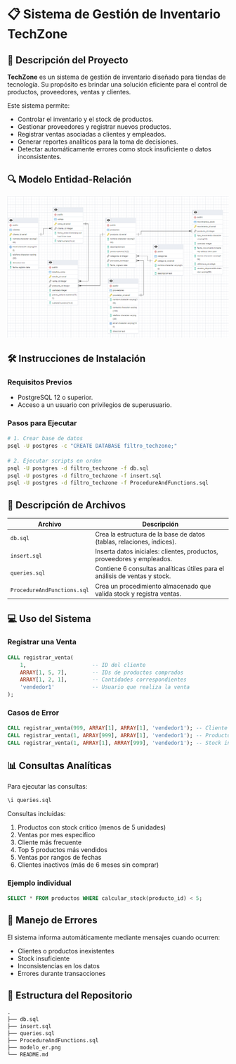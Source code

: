 # 📋 Sistema de Gestión de Inventario TechZone

## 📌 Descripción del Proyecto

**TechZone** es un sistema de gestión de inventario diseñado para tiendas de tecnología. Su propósito es brindar una solución eficiente para el control de productos, proveedores, ventas y clientes.

Este sistema permite:

- Controlar el inventario y el stock de productos.  
- Gestionar proveedores y registrar nuevos productos.  
- Registrar ventas asociadas a clientes y empleados.  
- Generar reportes analíticos para la toma de decisiones.  
- Detectar automáticamente errores como stock insuficiente o datos inconsistentes.

## 🔍 Modelo Entidad-Relación

![Diagrama E-R](./Images/modelo_er.png)

## 🛠 Instrucciones de Instalación

### Requisitos Previos

- PostgreSQL 12 o superior.  
- Acceso a un usuario con privilegios de superusuario.

### Pasos para Ejecutar

```bash
# 1. Crear base de datos
psql -U postgres -c "CREATE DATABASE filtro_techzone;"

# 2. Ejecutar scripts en orden
psql -U postgres -d filtro_techzone -f db.sql
psql -U postgres -d filtro_techzone -f insert.sql
psql -U postgres -d filtro_techzone -f ProcedureAndFunctions.sql
```

## 📂 Descripción de Archivos

| Archivo                     | Descripción                                                                 |
|----------------------------|-----------------------------------------------------------------------------|
| `db.sql`                   | Crea la estructura de la base de datos (tablas, relaciones, índices).       |
| `insert.sql`               | Inserta datos iniciales: clientes, productos, proveedores y empleados.      |
| `queries.sql`              | Contiene 6 consultas analíticas útiles para el análisis de ventas y stock.  |
| `ProcedureAndFunctions.sql`| Crea un procedimiento almacenado que valida stock y registra ventas.        |

## 💻 Uso del Sistema

### Registrar una Venta

```sql
CALL registrar_venta(
    1,                     -- ID del cliente
    ARRAY[1, 5, 7],        -- IDs de productos comprados
    ARRAY[1, 2, 1],        -- Cantidades correspondientes
    'vendedor1'            -- Usuario que realiza la venta
);
```

### Casos de Error

```sql
CALL registrar_venta(999, ARRAY[1], ARRAY[1], 'vendedor1'); -- Cliente inexistente
CALL registrar_venta(1, ARRAY[999], ARRAY[1], 'vendedor1'); -- Producto inexistente
CALL registrar_venta(1, ARRAY[1], ARRAY[999], 'vendedor1'); -- Stock insuficiente
```

## 📊 Consultas Analíticas

Para ejecutar las consultas:

```sql
\i queries.sql
```

Consultas incluidas:

1. Productos con stock crítico (menos de 5 unidades)  
2. Ventas por mes específico  
3. Cliente más frecuente  
4. Top 5 productos más vendidos  
5. Ventas por rangos de fechas  
6. Clientes inactivos (más de 6 meses sin comprar)

### Ejemplo individual

```sql
SELECT * FROM productos WHERE calcular_stock(producto_id) < 5;
```

## 🚨 Manejo de Errores

El sistema informa automáticamente mediante mensajes cuando ocurren:

- Clientes o productos inexistentes  
- Stock insuficiente  
- Inconsistencias en los datos  
- Errores durante transacciones

## 📁 Estructura del Repositorio

```
.
├── db.sql
├── insert.sql
├── queries.sql
├── ProcedureAndFunctions.sql
├── modelo_er.png
└── README.md
```
```
